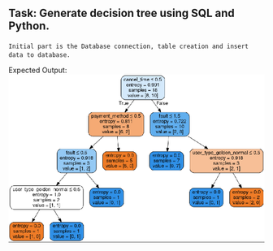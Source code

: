 ## Task: Generate decision tree using SQL and Python.

`Initial part is the Database connection, table creation and insert data to database.`

Expected Output:
![Image](https://github.com/MamunOrRashid/mltraining/blob/master/1.%20Decision%20tree%20using%20python%20and%20SQL%20in%20machine%20learning/tree.png)
